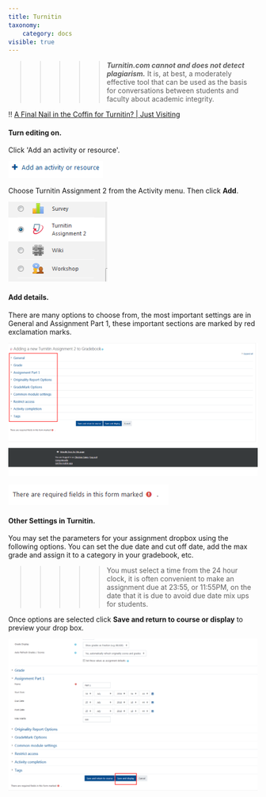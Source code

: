 ```yaml
---
title: Turnitin
taxonomy:
    category: docs
visible: true
---
```


>>>>> _**Turnitin.com cannot and does not detect plagiarism.**_ It is, at best, a moderately effective tool that can be used as the basis for conversations between students and faculty about academic integrity.

!! <a class="embedly-card" data-card-controls="0" href="https://www.insidehighered.com/blogs/just-visiting/final-nail-coffin-turnitin">A Final Nail in the Coffin for Turnitin? | Just Visiting</a>
<script async src="//cdn.embedly.com/widgets/platform.js" charset="UTF-8"></script>

#### Turn editing on.

Click 'Add an activity or resource'.

![](adding-documents-1.png)

Choose Turnitin Assignment 2 from the Activity menu. Then click **Add**.

![](turnitin-1.png)

#### Add details.
There are many options to choose from, the most important settings are in General and Assignment Part 1, these important sections are marked by red exclamation marks.

![](turnitin-2.png)

![](turnitin-3.png)

#### Other Settings in Turnitin.

You may set the parameters for your assignment dropbox using the following options. You can set the due date and cut off date, add the max grade and assign it to a category in your gradebook, etc.

>>>>> You must select a time from the 24 hour clock, it is often convenient to make an assignment due at 23:55, or 11:55PM, on the date that it is due to avoid due date mix ups for students.

Once options are selected click **Save and return to course or display** to preview your drop box.

![](turnitin-4.png)
